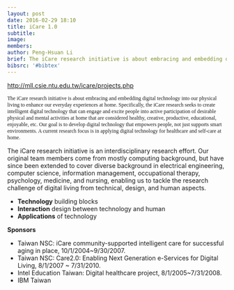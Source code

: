 ```yaml
---
layout: post
date: 2016-02-29 18:10
title: iCare 1.0
subtitle:
image:
members:
author: Peng-Hsuan Li
brief: The iCare research initiative is about embracing and embedding digital technology into our physical living to enhance our everyday experiences at home.
bibsrc: '#bibtex'
---
```

http://mll.csie.ntu.edu.tw/icare/projects.php
<p><span style="font-family: Verdana; font-size: 12px;"> </span></p>
<p><span style="font-family: Verdana; font-size: 12px;">The iCare research initiative is about embracing and embedding digital technology into our physical living to enhance our everyday experiences at home. Specifically, the iCare research seeks to create intelligent digital technology that can engage and excite people into active participation of desirable physical and mental activities at home that are considered healthy, creative, productive, educational, enjoyable, etc. Our goal is to develop digital technology that empowers people, not just supports smart environments. A current research focus is in applying digital technology for healthcare and self-care at home.</span></p>
<p>The iCare research initiative is an interdisciplinary research effort. Our original team members come from mostly computing background, but have since been extended to cover diverse background in electrical engineering, computer science, information management, occupational therapy, psychology, medicine, and nursing, enabling us to tackle the research challenge of digital living from technical, design, and human aspects.</p>
<ul>
<li><strong>Technology</strong>&nbsp;building blocks</li>
<li><strong>Interaction</strong>&nbsp;design between technology and human</li>
<li><strong>Applications</strong>&nbsp;of technology</li>
</ul>
<p><strong>Sponsors</strong></p>
<ul>
<li>Taiwan NSC: iCare community-supported intelligent care for successful aging in place, 10/1/2004~9/30/2007.</li>
<li>Taiwan NSC: Care2.0: Enabling Next Generation e-Services for Digital Living, 8/1/2007 ~ 7/31/2010.</li>
<li>Intel Education Taiwan: Digital healthcare project, 8/1/2005~7/31/2008.</li>
<li>IBM Taiwan</li>
</ul>
<p>&nbsp;</p>
